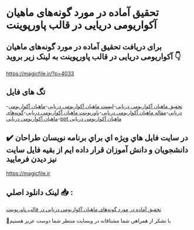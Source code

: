 # تحقیق آماده در مورد گونه‌های ماهیان آکواریومی دریایی در قالب پاورپوینت

## برای دریافت تحقیق آماده در مورد گونه‌های ماهیان آکواریومی دریایی در قالب پاورپوینت به لینک زیر بروید 👇

https://magicfile.ir/?p=4033

## تگ های فایل

-[تحقیق ماهیان آکواریومی دریایی](https://magicfile.ir/product/%d8%aa%d8%ad%d9%82%db%8c%d9%82-%da%af%d9%88%d9%86%d9%87%d9%87%d8%a7%db%8c-%d9%85%d8%a7%d9%87%db%8c%d8%a7%d9%86-%d8%a2%da%a9%d9%88%d8%a7%d8%b1%db%8c%d9%88%d9%85%db%8c-%d8%af%d8%b1%db%8c%d8%a7%db%8c%db%8c-%d8%af%d8%b1-%d9%be%d8%a7%d9%88%d8%b1%d9%be%d9%88%db%8c%d9%86%d8%aa/)-[لیست ماهیان آکواریومی دریایی](https://magicfile.ir/product/%d8%aa%d8%ad%d9%82%db%8c%d9%82-%da%af%d9%88%d9%86%d9%87%d9%87%d8%a7%db%8c-%d9%85%d8%a7%d9%87%db%8c%d8%a7%d9%86-%d8%a2%da%a9%d9%88%d8%a7%d8%b1%db%8c%d9%88%d9%85%db%8c-%d8%af%d8%b1%db%8c%d8%a7%db%8c%db%8c-%d8%af%d8%b1-%d9%be%d8%a7%d9%88%d8%b1%d9%be%d9%88%db%8c%d9%86%d8%aa/)-[ماهیان آکواریومی دریایی](https://magicfile.ir/product/%d8%aa%d8%ad%d9%82%db%8c%d9%82-%da%af%d9%88%d9%86%d9%87%d9%87%d8%a7%db%8c-%d9%85%d8%a7%d9%87%db%8c%d8%a7%d9%86-%d8%a2%da%a9%d9%88%d8%a7%d8%b1%db%8c%d9%88%d9%85%db%8c-%d8%af%d8%b1%db%8c%d8%a7%db%8c%db%8c-%d8%af%d8%b1-%d9%be%d8%a7%d9%88%d8%b1%d9%be%d9%88%db%8c%d9%86%d8%aa/)-[مقاله ماهیان آکواریومی دریایی](https://magicfile.ir/product/%d8%aa%d8%ad%d9%82%db%8c%d9%82-%da%af%d9%88%d9%86%d9%87%d9%87%d8%a7%db%8c-%d9%85%d8%a7%d9%87%db%8c%d8%a7%d9%86-%d8%a2%da%a9%d9%88%d8%a7%d8%b1%db%8c%d9%88%d9%85%db%8c-%d8%af%d8%b1%db%8c%d8%a7%db%8c%db%8c-%d8%af%d8%b1-%d9%be%d8%a7%d9%88%d8%b1%d9%be%d9%88%db%8c%d9%86%d8%aa/)-[پاورپوینت ماهیان آکواریومی دریایی](https://magicfile.ir/product/%d8%aa%d8%ad%d9%82%db%8c%d9%82-%da%af%d9%88%d9%86%d9%87%d9%87%d8%a7%db%8c-%d9%85%d8%a7%d9%87%db%8c%d8%a7%d9%86-%d8%a2%da%a9%d9%88%d8%a7%d8%b1%db%8c%d9%88%d9%85%db%8c-%d8%af%d8%b1%db%8c%d8%a7%db%8c%db%8c-%d8%af%d8%b1-%d9%be%d8%a7%d9%88%d8%b1%d9%be%d9%88%db%8c%d9%86%d8%aa/)-[گونه‌های ماهیان آکواریومی دریایی](https://magicfile.ir/product/%d8%aa%d8%ad%d9%82%db%8c%d9%82-%da%af%d9%88%d9%86%d9%87%d9%87%d8%a7%db%8c-%d9%85%d8%a7%d9%87%db%8c%d8%a7%d9%86-%d8%a2%da%a9%d9%88%d8%a7%d8%b1%db%8c%d9%88%d9%85%db%8c-%d8%af%d8%b1%db%8c%d8%a7%db%8c%db%8c-%d8%af%d8%b1-%d9%be%d8%a7%d9%88%d8%b1%d9%be%d9%88%db%8c%d9%86%d8%aa/)-[ppt ماهیان آکواریومی دریایی](https://magicfile.ir/product/%d8%aa%d8%ad%d9%82%db%8c%d9%82-%da%af%d9%88%d9%86%d9%87%d9%87%d8%a7%db%8c-%d9%85%d8%a7%d9%87%db%8c%d8%a7%d9%86-%d8%a2%da%a9%d9%88%d8%a7%d8%b1%db%8c%d9%88%d9%85%db%8c-%d8%af%d8%b1%db%8c%d8%a7%db%8c%db%8c-%d8%af%d8%b1-%d9%be%d8%a7%d9%88%d8%b1%d9%be%d9%88%db%8c%d9%86%d8%aa/)

## ✔️ در سايت فايل هاي ويژه اي براي برنامه نويسان طراحان دانشجويان و دانش آموزان قرار داده ايم از بقيه فايل سايت نيز ديدن فرماييد

https://magicfile.ir


## لينک دانلود اصلي 📥 :

[تحقیق آماده در مورد گونه‌های ماهیان آکواریومی دریایی در قالب پاورپوینت](https://magicfile.ir/product/%d8%aa%d8%ad%d9%82%db%8c%d9%82-%da%af%d9%88%d9%86%d9%87%d9%87%d8%a7%db%8c-%d9%85%d8%a7%d9%87%db%8c%d8%a7%d9%86-%d8%a2%da%a9%d9%88%d8%a7%d8%b1%db%8c%d9%88%d9%85%db%8c-%d8%af%d8%b1%db%8c%d8%a7%db%8c%db%8c-%d8%af%d8%b1-%d9%be%d8%a7%d9%88%d8%b1%d9%be%d9%88%db%8c%d9%86%d8%aa/) 


🙏با تشکر از همراهي شما مشتاقانه در وبسایت منتظر شما دوست عزیز هستیم

